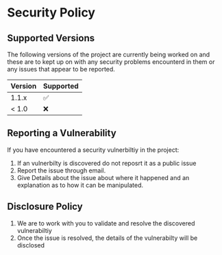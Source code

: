 # Security Policy

## Supported Versions

The following versions of the project are currently being worked on and 
these are to kept up on with any security problems encounterd in them or any issues that appear to be reported.

| Version | Supported          |
| ------- | ------------------ |
| 1.1.x   | :white_check_mark: |
| < 1.0   | :x:                |

## Reporting a Vulnerability

If you have encountered a security vulnerbiltiy in the project:

1. If an vulnerbilty is discovered do not reposrt it as a public issue
2. Report the issue through email.
3. Give Details about the issue about where it happened and an explanation as to how it can be manipulated.


## Disclosure Policy

1. We are to work with you to validate and resolve the discovered vulnerabiltiy
2. Once the issue is resolved, the details of the vulnerabilty will be disclosed
